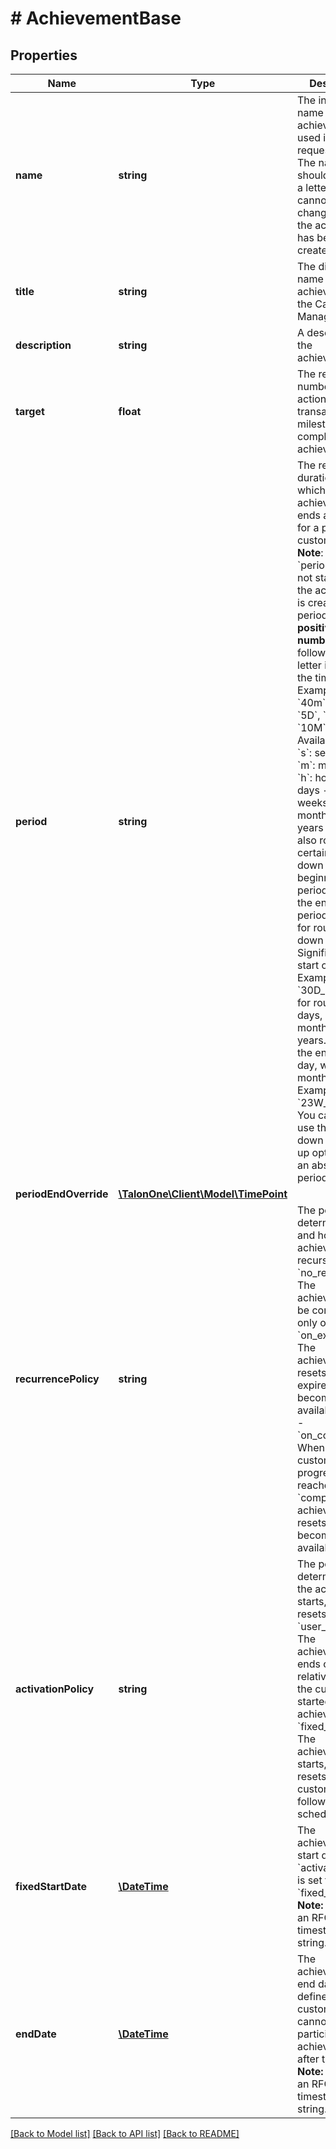 # # AchievementBase

## Properties

Name | Type | Description | Notes
------------ | ------------- | ------------- | -------------
**name** | **string** | The internal name of the achievement used in API requests.  **Note**: The name should start with a letter. This cannot be changed after the achievement has been created. | [optional] 
**title** | **string** | The display name for the achievement in the Campaign Manager. | [optional] 
**description** | **string** | A description of the achievement. | [optional] 
**target** | **float** | The required number of actions or the transactional milestone to complete the achievement. | [optional] 
**period** | **string** | The relative duration after which the achievement ends and resets for a particular customer profile.  **Note**: The &#x60;period&#x60; does not start when the achievement is created.  The period is a **positive real number** followed by one letter indicating the time unit.  Examples: &#x60;30s&#x60;, &#x60;40m&#x60;, &#x60;1h&#x60;, &#x60;5D&#x60;, &#x60;7W&#x60;, &#x60;10M&#x60;, &#x60;15Y&#x60;.  Available units:  - &#x60;s&#x60;: seconds - &#x60;m&#x60;: minutes - &#x60;h&#x60;: hours - &#x60;D&#x60;: days - &#x60;W&#x60;: weeks - &#x60;M&#x60;: months - &#x60;Y&#x60;: years  You can also round certain units down to the beginning of period and up to the end of period.: - &#x60;_D&#x60; for rounding down days only. Signifies the start of the day. Example: &#x60;30D_D&#x60; - &#x60;_U&#x60; for rounding up days, weeks, months and years. Signifies the end of the day, week, month or year. Example: &#x60;23W_U&#x60;  **Note**: You can either use the round down and round up option or set an absolute period. | [optional] 
**periodEndOverride** | [**\TalonOne\Client\Model\TimePoint**](TimePoint.md) |  | [optional] 
**recurrencePolicy** | **string** | The policy that determines if and how the achievement recurs. - &#x60;no_recurrence&#x60;: The achievement can be completed only once. - &#x60;on_expiration&#x60;: The achievement resets after it expires and becomes available again. - &#x60;on_completion&#x60;: When the customer progress status reaches &#x60;completed&#x60;, the achievement resets and becomes available again. | [optional] 
**activationPolicy** | **string** | The policy that determines how the achievement starts, ends, or resets. - &#x60;user_action&#x60;: The achievement ends or resets relative to when the customer started the achievement. - &#x60;fixed_schedule&#x60;: The achievement starts, ends, or resets for all customers following a fixed schedule. | [optional] 
**fixedStartDate** | [**\DateTime**](\DateTime.md) | The achievement&#39;s start date when &#x60;activationPolicy&#x60; is set to &#x60;fixed_schedule&#x60;.  **Note:** It must be an RFC3339 timestamp string. | [optional] 
**endDate** | [**\DateTime**](\DateTime.md) | The achievement&#39;s end date. If defined, customers cannot participate in the achievement after this date.  **Note:** It must be an RFC3339 timestamp string. | [optional] 

[[Back to Model list]](../../README.md#documentation-for-models) [[Back to API list]](../../README.md#documentation-for-api-endpoints) [[Back to README]](../../README.md)


